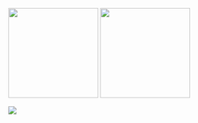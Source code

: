 <p> 
  <img height="180rem" src="https://github-readme-stats.vercel.app/api?username=emre1702&count_private=true&show_icons=true&theme=chartreuse-dark&include_all_commits=true"/>

  <img height="180rem" src="https://github-readme-stats.vercel.app/api/top-langs/?username=emre1702&langs_count=10&layout=compact&theme=chartreuse-dark&exclude_repo=Ultimate,Vio-Extended-DB"/>
</p>

<p>
  <img src="https://github-readme-stats.vercel.app/api/wakatime?username=emre1702&layout=compact&theme=chartreuse-dark&custom_title=WakaTime stats since Sep 18 2020"/>
</p>
